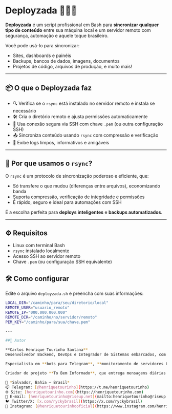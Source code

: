 # Deployzada 🚀🇧🇷

**Deployzada** é um script profissional em Bash para **sincronizar qualquer tipo de conteúdo** entre sua máquina local e um servidor remoto com segurança, automação e aquele toque brasileiro.

Você pode usá-lo para sincronizar:
- Sites, dashboards e painéis
- Backups, bancos de dados, imagens, documentos
- Projetos de código, arquivos de produção, e muito mais!

---

## 📦 O que o Deployzada faz

- 🔍 Verifica se o `rsync` está instalado no servidor remoto e instala se necessário
- 🛠️ Cria o diretório remoto e ajusta permissões automaticamente
- 🔐 Usa conexão segura via SSH com chave `.pem` (ou outra configuração SSH)
- 📤 Sincroniza conteúdo usando `rsync` com compressão e verificação
- 📜 Exibe logs limpos, informativos e amigáveis

---

## 🚀 Por que usamos o `rsync`?

O `rsync` é um protocolo de sincronização poderoso e eficiente, que:

- Só transfere o que mudou (diferenças entre arquivos), economizando banda
- Suporta compressão, verificação de integridade e permissões
- É rápido, seguro e ideal para automações com SSH

É a escolha perfeita para **deploys inteligentes** e **backups automatizados**.

---

## ⚙️ Requisitos

- Linux com terminal Bash
- `rsync` instalado localmente
- Acesso SSH ao servidor remoto
- Chave `.pem` (ou configuração SSH equivalente)



## 🛠️ Como configurar

Edite o arquivo `deployzada.sh` e preencha com suas informações:

```bash
LOCAL_DIR="/caminho/para/seu/diretorio/local"
REMOTE_USER="usuario_remoto"
REMOTE_IP="000.000.000.000"
REMOTE_DIR="/caminho/no/servidor/remoto"
PEM_KEY="/caminho/para/sua/chave.pem"

---

##👤 Autor

**Carlos Henrique Tourinho Santana**
Desenvolvedor Backend, DevOps e Integrador de Sistemas embarcados, com sólida experiência em **automação com Shell Script, Python, C e C++**. Atua no desenvolvimento de soluções para **ESP32, Arduino e módulos GSM**, além de sistemas web com **PHP**.

Especialista em **bots para Telegram**, **monitoramento de servidores Linux**, automação de tarefas críticas e criação de ferramentas inteligentes para segurança e produtividade.

Criador do projeto **To Bem Informado**, que entrega mensagens diárias com carinho, inteligência e presença digital.

📍 *Salvador, Bahia – Brasil*
📫 Telegram: [@henriquetourinho](https://t.me/henriquetourinho)
🌐 Site: [henriquetourinho.com](https://henriquetourinho.com)
📧 E-mail: [henriquetourinho@riseup.net](mailto:henriquetourinho@riseup.net)
🐦 Twitter/X: [x.com/ryckybrasil](https://x.com/ryckybrasil)
📸 Instagram: [@henriquetourinhooficial](https://www.instagram.com/henriquetourinhooficial)
